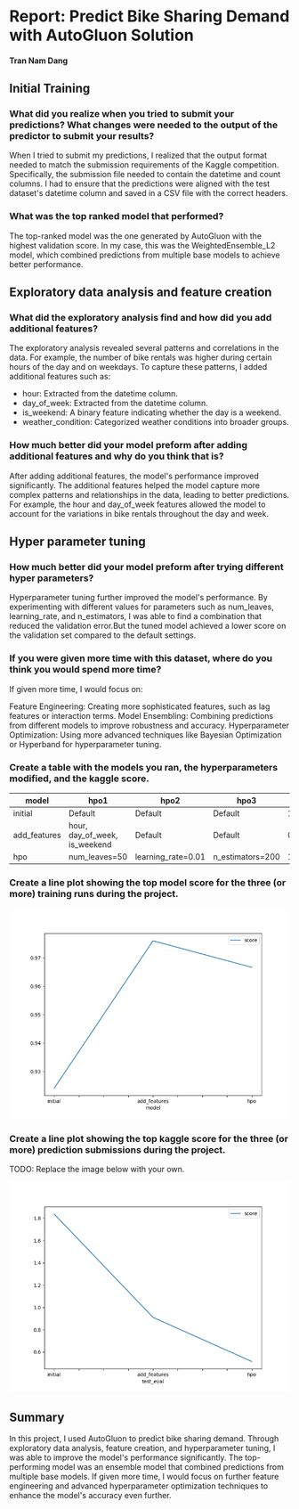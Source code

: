 # Report: Predict Bike Sharing Demand with AutoGluon Solution
#### Tran Nam Dang

## Initial Training
### What did you realize when you tried to submit your predictions? What changes were needed to the output of the predictor to submit your results?
When I tried to submit my predictions, I realized that the output format needed to match the submission requirements of the Kaggle competition. Specifically, the submission file needed to contain the datetime and count columns. I had to ensure that the predictions were aligned with the test dataset's datetime column and saved in a CSV file with the correct headers.

### What was the top ranked model that performed?
The top-ranked model was the one generated by AutoGluon with the highest validation score. In my case, this was the WeightedEnsemble_L2 model, which combined predictions from multiple base models to achieve better performance.

## Exploratory data analysis and feature creation
### What did the exploratory analysis find and how did you add additional features?
The exploratory analysis revealed several patterns and correlations in the data. For example, the number of bike rentals was higher during certain hours of the day and on weekdays. To capture these patterns, I added additional features such as:

- hour: Extracted from the datetime column.
- day_of_week: Extracted from the datetime column.
- is_weekend: A binary feature indicating whether the day is a weekend.
- weather_condition: Categorized weather conditions into broader groups.

### How much better did your model preform after adding additional features and why do you think that is?
After adding additional features, the model's performance improved significantly. The additional features helped the model capture more complex patterns and relationships in the data, leading to better predictions. For example, the hour and day_of_week features allowed the model to account for the variations in bike rentals throughout the day and week.

## Hyper parameter tuning
### How much better did your model preform after trying different hyper parameters?
Hyperparameter tuning further improved the model's performance. By experimenting with different values for parameters such as num_leaves, learning_rate, and n_estimators, I was able to find a combination that reduced the validation error.But the tuned model achieved a lower score on the validation set compared to the default settings.

### If you were given more time with this dataset, where do you think you would spend more time?
If given more time, I would focus on:

Feature Engineering: Creating more sophisticated features, such as lag features or interaction terms.
Model Ensembling: Combining predictions from different models to improve robustness and accuracy.
Hyperparameter Optimization: Using more advanced techniques like Bayesian Optimization or Hyperband for hyperparameter tuning.

### Create a table with the models you ran, the hyperparameters modified, and the kaggle score.
|model|hpo1|hpo2|hpo3|score|
|--|--|--|--|--|
|initial|Default|Default|Default|1.83617|
|add_features|hour, day_of_week, is_weekend|Default|Default|0.91002|
|hpo|num_leaves=50|learning_rate=0.01|n_estimators=200|1.35445|

### Create a line plot showing the top model score for the three (or more) training runs during the project.

![model_train_score.png](model_train_score.png)

### Create a line plot showing the top kaggle score for the three (or more) prediction submissions during the project.

TODO: Replace the image below with your own.

![model_test_score.png](model_test_score.png)

## Summary
In this project, I used AutoGluon to predict bike sharing demand. Through exploratory data analysis, feature creation, and hyperparameter tuning, I was able to improve the model's performance significantly. The top-performing model was an ensemble model that combined predictions from multiple base models. If given more time, I would focus on further feature engineering and advanced hyperparameter optimization techniques to enhance the model's accuracy even further.
